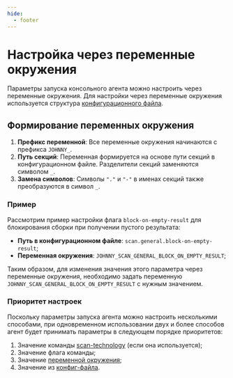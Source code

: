 ```yaml
---
hide:
  - footer
---
```


# Настройка через переменные окружения

Параметры запуска консольного агента можно настроить через переменные окружения. Для настройки через переменные окружения используется структура [конфигурационного файла](/agent/config). 

## Формирование переменных окружения

1. **Префикс переменной**: Все переменные окружения начинаются с префикса `JOHNNY_`.
2. **Путь секций**: Переменная формируется на основе пути секций в конфигурационном файле. Разделители секций заменяются символом `_`.
3. **Замена символов**: Символы `"."` и `"-"` в именах секций также преобразуются в символ `_`.

### Пример

Рассмотрим пример настройки флага `block-on-empty-result` для блокирования сборки при получении пустого результата:

- **Путь в конфигурационном файле**: `scan.general.block-on-empty-result`;
- **Переменная окружения**: `JOHNNY_SCAN_GENERAL_BLOCK_ON_EMPTY_RESULT`;

Таким образом, для изменения значения этого параметра через переменные окружения, необходимо задать переменную `JOHNNY_SCAN_GENERAL_BLOCK_ON_EMPTY_RESULT` с нужным значением.

### Приоритет настроек

Поскольку параметры запуска агента можно настроить несколькими способами, при одновременном использовании двух и более способов агент будет принимать параметры в следующем порядке приоритетов:

1. Значение команды [scan-technology](/agent/scan-technology) (если она используется);
2. Значение флага команды;
3. Значение [переменной окружения](/agent/env-variables);
4. Значение из [конфиг-файла](/agent/config).